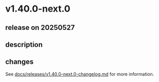 # v1.40.0-next.0

## release on 20250527

## description

## changes

See <a href="https://github.com/backstage/backstage/blob/master/docs/releases/v1.40.0-next.0-changelog.md">docs/releases/v1.40.0-next.0-changelog.md</a> for more information.

